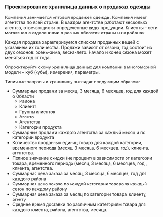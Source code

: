 ### Проектирование хранилища данных о продажах одежды
Компания занимается оптовой продажей одежды. Компания имеет агентства по всей стране. В каждом агентстве работают несколько агентов, отвечающих за определенные виды продукции. Клиенты – сети магазинов с отделениями в разных областях страны и их районах.

Каждая продажа характеризуется списком проданных вещей с указанием их количества. Продажи зависят от сезона, год состоит из двух сезонов: осень-зима, весна-лето. Начало и конец сезона может меняться год от года.

Спроектируйте схему хранилища данных для компании в многомерной модели – куб (кубы), измерения, параметры.

Типичные запросы к хранилищу выглядят следующим образом:
* Суммарные продажи за месяц, 3 месяца, 6 месяцев, год для каждой o Области
    * Района
    * Клиента
    * Группы клиентов
    * Агента
    * Агентства
    * Категории продукта
* Суммарные продажи каждого агентства за каждый месяц и по категории продукта
* Количество проданных единиц товара для каждой категории, временного периода (месяц, 3 месяца, 6 месяцев, год), клиента, агентства.
* Полное значение скидки (не процент) в зависимости от категории товара, временного периода (месяц, 3 месяца, 6 месяцев, год), клиента, агентства.
* Суммарная цена заказа за месяц, 3 месяца, 6 месяцев, год для каждого района
* Суммарная цена заказа по каждой категории товара за каждый сезон по каждому району
* Суммарная цена заказа за месяц по категории товара, клиенту, агенту
* Среднее время доставки по различным категориям товара для каждого клиента, района, агентства, месяца.
